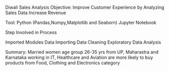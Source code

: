 Diwali Sales Analysis
Objective: Improve Customer Experience by Analyzing Sales Data
           Increase Revenue 

Tool: Python (Pandas,Numpy,Matplotlib and Seaborn)
Jupyter Notebook

Step Involved in Process

Imported Modules
Data Importing
Data Cleaning
Exploratory Data Analysis

Summary: Married women age group 26-35 yrs from UP, Maharastra and Karnataka working in IT, 
         Healthcare and Aviation are more likely to buy products from Food, Clothing and Electronics category
